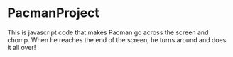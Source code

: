 # PacmanProject<br>
This is javascript code that makes Pacman go across the screen and chomp. When he reaches the end of the screen, he turns around and does it all over!

